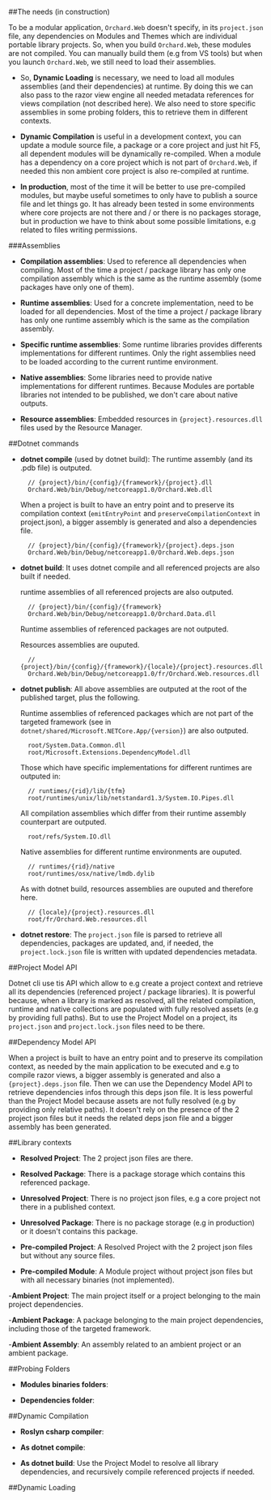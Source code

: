 ##The needs (in construction)

To be a modular application, `Orchard.Web` doesn't specify, in its `project.json` file, any dependencies on Modules and Themes which are individual portable library projects. So, when you build `Orchard.Web`, these modules are not compiled. You can manually build them (e.g from VS tools) but when you launch `Orchard.Web`, we still need to load their assemblies.

- So, **Dynamic Loading** is necessary, we need to load all modules assemblies (and their dependencies) at runtime. By doing this we can also pass to the razor view engine all needed metadata references for views compilation (not described here). We also need to store specific assemblies in some probing folders, this to retrieve them in different contexts.

- **Dynamic Compilation** is useful in a development context, you can update a module source file, a package or a core project and just hit F5, all dependent modules will be dynamically re-compiled. When a module has a dependency on a core project which is not part of `Orchard.Web`, if needed this non ambient core project is also re-compiled at runtime.

- **In production**, most of the time it will be better to use pre-compiled modules, but maybe useful sometimes to only have to publish a source file and let things go. It has already been tested in some environments where core projects are not there and / or there is no packages storage, but in production we have to think about some possible limitations, e.g related to files writing permissions.

###Assemblies

- **Compilation assemblies**: Used to reference all dependencies when compiling. Most of the time a project / package library has only one compilation assembly which is the same as the runtime assembly (some packages have only one of them).

- **Runtime assemblies**: Used for a concrete implementation, need to be loaded for all dependencies. Most of the time a project / package library has only one runtime assembly which is the same as the compilation assembly.

- **Specific runtime assemblies**: Some runtime libraries provides differents implementations for different runtimes. Only the right assemblies need to be loaded according to the current runtime environment.

- **Native assemblies**: Some libraries need to provide native implementations for different runtimes. Because Modules are portable libraries not intended to be published, we don't care about native outputs.

- **Resource assemblies**: Embedded resources in `{project}.resources.dll` files used by the Resource Manager.

##Dotnet commands

- **dotnet compile** (used by dotnet build): The runtime assembly (and its .pdb file) is outputed.

        // {project}/bin/{config}/{framework}/{project}.dll
        Orchard.Web/bin/Debug/netcoreapp1.0/Orchard.Web.dll

    When a project is built to have an entry point and to preserve its compilation context (`emitEntryPoint` and `preserveCompilationContext` in project.json), a bigger assembly is generated and also a dependencies file.

        // {project}/bin/{config}/{framework}/{project}.deps.json
        Orchard.Web/bin/Debug/netcoreapp1.0/Orchard.Web.deps.json

- **dotnet build**: It uses dotnet compile and all referenced projects are also built if needed.

    runtime assemblies of all referenced projects are also outputed.

        // {project}/bin/{config}/{framework}
        Orchard.Web/bin/Debug/netcoreapp1.0/Orchard.Data.dll

    Runtime assemblies of referenced packages are not outputed.

    Resources assemblies are ouputed.

        // {project}/bin/{config}/{framework}/{locale}/{project}.resources.dll
        Orchard.Web/bin/Debug/netcoreapp1.0/fr/Orchard.Web.resources.dll

- **dotnet publish**: All above assemblies are outputed at the root of the published target, plus the following.

    Runtime assemblies of referenced packages which are not part of the targeted framework (see in `dotnet/shared/Microsoft.NETCore.App/{version}`) are also outputed.

        root/System.Data.Common.dll
        root/Microsoft.Extensions.DependencyModel.dll

    Those which have specific implementations for different runtimes are outputed in:

        // runtimes/{rid}/lib/{tfm}
        root/runtimes/unix/lib/netstandard1.3/System.IO.Pipes.dll

    All compilation assemblies which differ from their runtime assembly counterpart are outputed.

        root/refs/System.IO.dll

    Native assemblies for different runtime environments are ouputed.

        // runtimes/{rid}/native
        root/runtimes/osx/native/lmdb.dylib

    As with dotnet build, resources assemblies are ouputed and therefore here.

        // {locale}/{project}.resources.dll
        root/fr/Orchard.Web.resources.dll

- **dotnet restore**: The `project.json` file is parsed to retrieve all dependencies, packages are updated, and, if needed, the `project.lock.json` file is written with updated dependencies metadata.

##Project Model API

Dotnet cli use tis API which allow to e.g create a project context and retrieve all its dependencies (referenced project / package libraries). It is powerful because, when a library is marked as resolved, all the related compilation, runtime and native collections are populated with fully resolved assets (e.g by providing full paths). But to use the Project Model on a project, its `project.json` and `project.lock.json` files need to be there.

##Dependency Model API

When a project is built to have an entry point and to preserve its compilation context, as needed by the main application to be executed and e.g to compile razor views, a bigger assembly is generated and also a `{project}.deps.json` file. Then we can use the Dependency Model API to retrieve dependencies infos through this deps json file. It is less powerful than the Project Model because assets are not fully resolved (e.g by providing only relative paths). It doesn't rely on the presence of the 2 project json files but it needs the related deps json file and a bigger assembly has been generated.

##Library contexts

- **Resolved Project**: The 2 project json files are there.

- **Resolved Package**: There is a package storage which contains this referenced package.

- **Unresolved Project**: There is no project json files, e.g a core project not there in a published context.

- **Unresolved Package**: There is no package storage (e.g in production) or it doesn't contains this package.

- **Pre-compiled Project**: A Resolved Project with the 2 project json files but without any source files.

- **Pre-compiled Module**: A Module project without project json files but with all necessary binaries (not implemented).

-**Ambient Project**: The main project itself or a project belonging to the main project dependencies.

-**Ambient Package**: A package belonging to the main project dependencies, including those of the targeted framework.

-**Ambient Assembly**: An assembly related to an ambient project or an ambient package.

##Probing Folders

- **Modules binaries folders**:

- **Dependencies folder**:

##Dynamic Compilation

- **Roslyn csharp compiler**:

- **As dotnet compile**:

- **As dotnet build**: Use the Project Model to resolve all library dependencies, and recursively compile referenced projects if needed.

##Dynamic Loading



